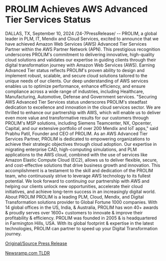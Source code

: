 # PROLIM Achieves AWS Advanced Tier Services Status

DALLAS, TX, September 10, 2024 /24-7PressRelease/ -- PROLIM, a global leader in PLM, IT, Mendix and Cloud Services, excited to announce that we have achieved Amazon Web Services (AWS) Advanced Tier Services Partner within the AWS Partner Network (APN). This prestigious recognition underscores PROLIM's commitment to delivering innovative, high-quality cloud solutions and validates our expertise in guiding clients through their digital transformation journey with Amazon Web Services (AWS).   Earning Advanced Tier status reflects PROLIM's proven ability to design and implement robust, scalable, and secure cloud solutions tailored to the unique needs of our clients. Our deep understanding of AWS services enables us to optimize performance, enhance efficiency, and ensure compliance across a wide range of industries, including Healthcare, Manufacturing, Automotive, Defense and Government services.   "Securing AWS Advanced Tier Services status underscores PROLIM's steadfast dedication to excellence and innovation in the cloud services sector. We are thrilled to enhance our partnership with AWS, which will enable us to deliver even more value and transformative results for our customers through PROLIM's MSP solutions, including Siemens Teamcenter, NX, Opcenter, Capital, and our extensive portfolio of over 200 Mendix and IoT apps," said Prabhu Patil, Founder and CEO of PROLIM.   As an AWS Advanced Tier Services Partner, PROLIM is dedicated to empowering organizations to achieve their strategic objectives through cloud adoption. Our expertise in migrating enterprise CAD, high-computing simulations, and PLM applications to the AWS cloud, combined with the use of services like Amazon Elastic Compute Cloud (EC2), allows us to deliver flexible, secure, and cost-effective solutions that drive business growth and innovation.   This accomplishment is a testament to the skill and dedication of the PROLIM team, who continuously strive to leverage AWS technology to its fullest potential. We look forward to continuing our partnership with AWS and helping our clients unlock new opportunities, accelerate their cloud initiatives, and achieve long-term success in an increasingly digital world.  About PROLIM   PROLIM is a leading PLM, Cloud, Mendix, and Digital Transformation solutions provider to Global Fortune 1000 companies. With 14 global offices in the US, India, & Australia, PROLIM has won 40+ awards & proudly serves over 1600+ customers to innovate & improve their profitability & efficiency. PROLIM was founded in 2005 & is headquartered in Farmington Hills, USA. With its global footprint & expertise in the latest technologies, PROLIM can partner to speed up your Digital Transformation journey. 

[Original/Source Press Release](https://www.24-7pressrelease.com/press-release/514100/prolim-achieves-aws-advanced-tier-services-status) 

[Newsramp.com TLDR](https://newsramp.com/None) 